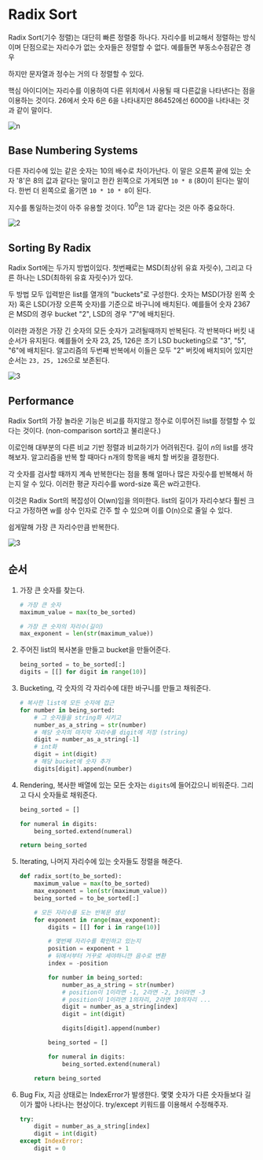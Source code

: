 # Radix Sort

Radix Sort(기수 정렬)는 대단히 빠른 정렬중 하나다. 자리수를 비교해서 정렬하는 방식이며 단점으로는 자리수가 없는 숫자들은 정렬할 수 없다. 예를들면 부동소수점같은 경우

하지만 문자열과 정수는 거의 다 정렬할 수 있다.

핵심 아이디어는 자리수를 이용하여 다른 위치에서 사용될 때 다른값을 나타낸다는 점을 이용하는 것이다. 26에서 숫자 6은 6을 나타내지만 86452에선 6000을 나타내는 것과 같이 말이다.

![n](https://s3.amazonaws.com/codecademy-content/courses/radix-sort/radix1.svg)

## Base Numbering Systems

다른 자리수에 있는 같은 숫자는 10의 배수로 차이가난다. 이 말은 오른쪽 끝에 있는 숫자 '8'은 8의 값과 같다는 말이고 한칸 왼쪽으로 가게되면 `10 * 8` (80)이 된다는 말이다. 한번 더 왼쪽으로 옮기면 `10 * 10 * 8`이 된다.

지수를 통일하는것이 아주 유용할 것이다. $10^0$은 1과 같다는 것은 아주 중요하다.

![2](https://s3.amazonaws.com/codecademy-content/courses/radix-sort/radix2.svg)

## Sorting By Radix

Radix Sort에는 두가지 방법이있다. 첫번째로는 MSD(최상위 유효 자릿수), 그리고 다른 하나는 LSD(최하위 유효 자릿수)가 있다.

두 방법 모두 입력받은 list를 열개의 "buckets"로 구성한다. 숫자는 MSD(가장 왼쪽 숫자) 혹은 LSD(가장 오른쪽 숫자)를 기준으로 바구니에 배치된다. 예를들어 숫자 2367은 MSD의 경우 bucket "2", LSD의 경우 "7"에 배치된다.

이러한 과정은 가장 긴 숫자의 모든 숫자가 고려될때까지 반복된다. 각 반복마다 버킷 내 순서가 유지된다. 예를들어 숫자 23, 25, 126은 초기 LSD bucketing으로 "3", "5", "6"에 배치된다. 알고리즘의 두번째 반복에서 이들은 모두 "2" 버킷에 배치되어 있지만 순서는 `23, 25, 126`으로 보존된다.

![3](https://s3.amazonaws.com/codecademy-content/courses/radix-sort/radix3.svg)

## Performance

Radix Sort의 가장 놀라운 기능은 비교를 하지않고 정수로 이루어진 list를 정렬할 수 있다는 것이다. (non-comparison sort라고 불리운다.)

이로인해 대부분의 다른 비교 기반 정렬과 비교하기가 어려워진다. 길이 *n*의 list를 생각해보자. 알고리즘을 반복 할 때마다 n개의 항목을 배치 할 버킷을 결정한다.

각 숫자를 검사할 때까지 계속 반복한다는 점을 통해 얼마나 많은 자릿수를 반복해서 하는지 알 수 있다. 이러한 평균 자리수를 word-size 혹은 w라고한다.

이것은 Radix Sort의 복잡성이 O(wn)임을 의미한다. list의 길이가 자리수보다 훨씬 크다고 가정하면 w를 상수 인자로 간주 할 수 있으며 이를 O(n)으로 줄일 수 있다.

쉽게말해 가장 큰 자리수만큼 반복한다.

![3](https://s3.amazonaws.com/codecademy-content/courses/radix-sort/radix4.svg)

## 순서

1. 가장 큰 숫자를 찾는다.

    ```py
    # 가장 큰 숫자
    maximum_value = max(to_be_sorted)

    # 가장 큰 숫자의 자리수(길이)
    max_exponent = len(str(maximum_value))
    ```

2. 주어진 list의 복사본을 만들고 bucket을 만들어준다.

    ```py
    being_sorted = to_be_sorted[:]
    digits = [[] for digit in range(10)]
    ```

3. Bucketing, 각 숫자의 각 자리수에 대한 바구니를 만들고 채워준다.

    ```py
    # 복사한 list에 모든 숫자에 접근
    for number in being_sorted:
        # 그 숫자들을 string화 시키고
        number_as_a_string = str(number)
        # 해당 숫자의 마지막 자리수를 digit에 저장 (string)
        digit = number_as_a_string[-1]
        # int화
        digit = int(digit)
        # 해당 bucket에 숫자 추가
        digits[digit].append(number)
    ```

4. Rendering, 복사한 배열에 있는 모든 숫자는 `digits`에 들어갔으니 비워준다. 그리고 다시 숫자들로 채워준다.

    ```py
    being_sorted = []

    for numeral in digits:
        being_sorted.extend(numeral)

    return being_sorted
    ```

5. Iterating, 나머지 자리수에 있는 숫자들도 정렬을 해준다.

    ```py
    def radix_sort(to_be_sorted):
        maximum_value = max(to_be_sorted)
        max_exponent = len(str(maximum_value))
        being_sorted = to_be_sorted[:]

        # 모든 자리수를 도는 반복문 생성
        for exponent in range(max_exponent):
            digits = [[] for i in range(10)]

            # 몇번째 자리수를 확인하고 있는지
            position = exponent + 1
            # 뒤에서부터 거꾸로 세야하니깐 음수로 변환
            index = -position

            for number in being_sorted:
                number_as_a_string = str(number)
                # position이 1이라면 -1, 2라면 -2, 3이라면 -3
                # position이 1이라면 1의자리, 2라면 10의자리 ...
                digit = number_as_a_string[index]
                digit = int(digit)

                digits[digit].append(number)

            being_sorted = []

            for numeral in digits:
                being_sorted.extend(numeral)

        return being_sorted
    ```

6. Bug Fix, 지금 상태로는 IndexError가 발생한다. 몇몇 숫자가 다른 숫자들보다 길이가 짧아 나타나는 현상이다. try/except 키워드를 이용해서 수정해주자.

    ```py
    try:
        digit = number_as_a_string[index]
        digit = int(digit)
    except IndexError:
        digit = 0
    ```
